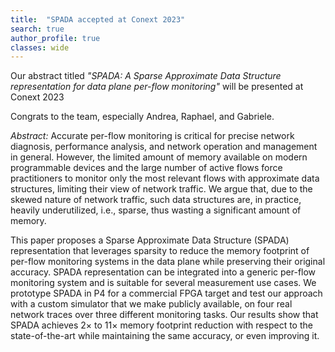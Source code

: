 ```yaml
---
title:  "SPADA accepted at Conext 2023"
search: true
author_profile: true
classes: wide
---
```


Our abstract titled *"SPADA: A Sparse Approximate Data Structure representation for data plane per-flow monitoring"* will be presented at Conext 2023

Congrats to the team, especially Andrea, Raphael, and Gabriele.

*Abstract:* Accurate per-flow monitoring is critical for precise network diagnosis, performance analysis, and network operation and management in general. However, the limited amount of memory available on modern programmable devices and the large number of active flows force practitioners to monitor only the most relevant flows with approximate data structures, limiting their view of network traffic. We argue that, due to the skewed nature of network traffic, such data structures are, in practice, heavily underutilized, i.e., sparse, thus wasting a significant amount of memory.

This paper proposes a Sparse Approximate Data Structure (SPADA) representation that leverages sparsity to reduce the memory footprint of per-flow monitoring systems in the data plane while preserving their original accuracy. SPADA representation can be integrated into a generic per-flow monitoring system and is suitable for several measurement use cases. We prototype SPADA in P4 for a commercial FPGA target and test our approach with a custom simulator that we make publicly available, on four real network traces over three different monitoring tasks. Our results show that SPADA achieves 2× to 11× memory footprint reduction with respect to the state-of-the-art while maintaining the same accuracy, or even improving it.